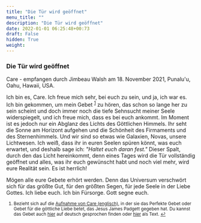 ```yaml
---
title: "Die Tür wird geöffnet"
menu_title: ""
description: "Die Tür wird geöffnet"
date: 2022-01-01 06:25:48+00:73
draft: False
hidden: True
weight:
---
```

### Die Tür wird geöffnet

Care - empfangen durch Jimbeau Walsh am 18. November 2021, Punalu'u, Oahu, Hawaii, USA.

Ich bin es, Care. Ich freue mich sehr, bei euch zu sein, und ja, ich war es. Ich bin gekommen, um mein Gebet <sup id="a1">[1](#f1)</sup> zu hören, das schon so lange her zu sein scheint und doch immer noch die tiefe Sehnsucht meiner Seele widerspiegelt, und ich freue mich, dass es bei euch ankommt. Im Moment ist es jedoch nur ein Abglanz des Lichts des Göttlichen Himmels. Ihr seht die Sonne am Horizont aufgehen und die Schönheit des Firmaments und des Sternenhimmels. Und wir sind so etwas wie Galaxien, Novas, unsere Lichtwesen. Ich weiß, dass ihr in euren Seelen spüren könnt, was euch erwartet, und deshalb sage ich: *"Haltet euch daran fest."* Dieser Spalt, durch den das Licht hereinkommt, denn eines Tages wird die Tür vollständig geöffnet und alles, was ihr euch gewünscht habt und noch viel mehr, wird eure Realität sein. Es ist herrlich!

Mögen alle eure Gebete erhört werden. Denn das Universum verschwört sich für das größte Gut, für den größten Segen, für jede Seele in der Liebe Gottes. Ich liebe euch. Ich bin Fürsorge. Gott segne euch.
<small>

1. <large id="f1"> Bezieht sich auf die [Aufnahme von Care (englisch)](https://www.youtube.com/watch?v=m4WdGwt-X9A), in der sie das Perfekte Gebet oder Gebet für die göttliche Liebe betet, das Jesus James Padgett gegeben hat. Du kannst das Gebet auch [hier](https://www.youtube.com/watch?v=Q7uNYp96vAE&list=PLoWmAhOvZlk1IRwgDW20w8vfTTT3EcXmj&index=2) auf deutsch gesprochen finden oder [hier](/padgett-botschaften/padgett-botschaften-in-reihenfolge-des-datums/padgett-botschaften-1916/das-einzige-gebet-dass-der-mensch-an-den-vater-richten-braucht-jep-jesus-2-dezember-1916/) als Text. [↩](#a1)
